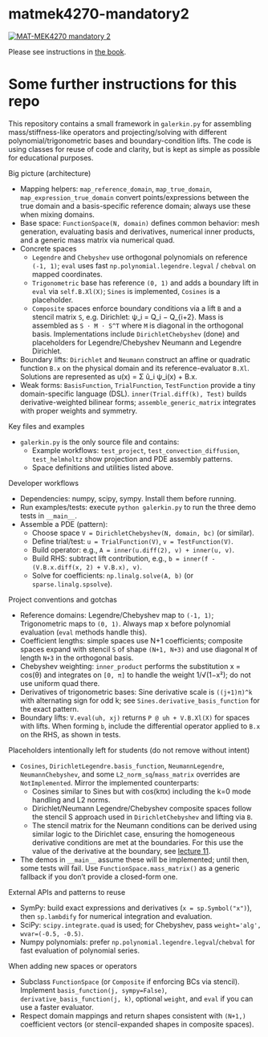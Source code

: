 # matmek4270-mandatory2

[![MAT-MEK4270 mandatory 2](https://github.com/kmaroni/mandatory2/actions/workflows/main.yml/badge.svg)](https://github.com/kmaroni/mandatory2/actions/workflows/main.yml)


Please see instructions in [the book](https://matmek-4270.github.io/matmek4270-book/mandatory2.html).


# Some further instructions for this repo

This repository contains a small framework in `galerkin.py` for assembling mass/stiffness-like operators and projecting/solving with different polynomial/trigonometric bases and boundary-condition lifts. The code is using classes for reuse of code and clarity, but is kept as simple as possible for educational purposes.

Big picture (architecture)
- Mapping helpers: `map_reference_domain`, `map_true_domain`, `map_expression_true_domain` convert points/expressions between the true domain and a basis-specific reference domain; always use these when mixing domains.
- Base space: `FunctionSpace(N, domain)` defines common behavior: mesh generation, evaluating basis and derivatives, numerical inner products, and a generic mass matrix via numerical quad.
- Concrete spaces
  - `Legendre` and `Chebyshev` use orthogonal polynomials on reference `(-1, 1)`; `eval` uses fast `np.polynomial.legendre.legval` / `chebval` on mapped coordinates.
  - `Trigonometric` base has reference `(0, 1)` and adds a boundary lift in `eval` via `self.B.Xl(X)`; `Sines` is implemented, `Cosines` is a placeholder.
  - `Composite` spaces enforce boundary conditions via a lift `B` and a stencil matrix `S`, e.g. Dirichlet: ψ_i = Q_i − Q_{i+2}. Mass is assembled as `S · M · S^T` where `M` is diagonal in the orthogonal basis. Implementations include `DirichletChebyshev` (done) and placeholders for Legendre/Chebyshev Neumann and Legendre Dirichlet.
- Boundary lifts: `Dirichlet` and `Neumann` construct an affine or quadratic function `B.x` on the physical domain and its reference-evaluator `B.Xl`. Solutions are represented as u(x) = Σ û_i ψ_i(x) + B.x.
- Weak forms: `BasisFunction`, `TrialFunction`, `TestFunction` provide a tiny domain-specific language (DSL). `inner(Trial.diff(k), Test)` builds derivative-weighted bilinear forms; `assemble_generic_matrix` integrates with proper weights and symmetry.

Key files and examples
- `galerkin.py` is the only source file and contains:
  - Example workflows: `test_project`, `test_convection_diffusion`, `test_helmholtz` show projection and PDE assembly patterns.
  - Space definitions and utilities listed above.

Developer workflows
- Dependencies: numpy, scipy, sympy. Install them before running.
- Run examples/tests: execute `python galerkin.py` to run the three demo tests in `__main__`.
- Assemble a PDE (pattern):
  - Choose space `V = DirichletChebyshev(N, domain, bc)` (or similar).
  - Define trial/test: `u = TrialFunction(V)`, `v = TestFunction(V)`.
  - Build operator: e.g., `A = inner(u.diff(2), v) + inner(u, v)`.
  - Build RHS: subtract lift contribution, e.g., `b = inner(f - (V.B.x.diff(x, 2) + V.B.x), v)`.
  - Solve for coefficients: `np.linalg.solve(A, b)` (or `sparse.linalg.spsolve`).

Project conventions and gotchas
- Reference domains: Legendre/Chebyshev map to `(-1, 1)`; Trigonometric maps to `(0, 1)`. Always map x before polynomial evaluation (`eval` methods handle this).
- Coefficient lengths: simple spaces use N+1 coefficients; composite spaces expand with stencil `S` of shape `(N+1, N+3)` and use diagonal `M` of length `N+3` in the orthogonal basis.
- Chebyshev weighting: `inner_product` performs the substitution x = cos(θ) and integrates on `[0, π]` to handle the weight 1/√(1−x²); do not use uniform quad there.
- Derivatives of trigonometric bases: Sine derivative scale is `((j+1)π)^k` with alternating sign for odd k; see `Sines.derivative_basis_function` for the exact pattern.
- Boundary lifts: `V.eval(uh, xj)` returns `P @ uh + V.B.Xl(X)` for spaces with lifts. When forming `b`, include the differential operator applied to `B.x` on the RHS, as shown in tests.

Placeholders intentionally left for students (do not remove without intent)
- `Cosines`, `DirichletLegendre.basis_function`, `NeumannLegendre`, `NeumannChebyshev`, and some `L2_norm_sq`/`mass_matrix` overrides are `NotImplemented`. Mirror the implemented counterparts:
  - Cosines similar to Sines but with cos(kπx) including the k=0 mode handling and L2 norms.
  - Dirichlet/Neumann Legendre/Chebyshev composite spaces follow the stencil S approach used in `DirichletChebyshev` and lifting via `B`.
  - The stencil matrix for the Neumann conditions can be derived using similar logic to the Dirichlet case, ensuring the homogeneous derivative conditions are met at the boundaries. For this use the value of the derivative at the boundary, see [lecture 11](https://matmek-4270.github.io/matmek4270-book/lecture11.html#neumann-boundary-conditions).
- The demos in `__main__` assume these will be implemented; until then, some tests will fail. Use `FunctionSpace.mass_matrix()` as a generic fallback if you don’t provide a closed-form one.

External APIs and patterns to reuse
- SymPy: build exact expressions and derivatives (`x = sp.Symbol("x")`), then `sp.lambdify` for numerical integration and evaluation.
- SciPy: `scipy.integrate.quad` is used; for Chebyshev, pass `weight='alg', wvar=(-0.5, -0.5)`.
- Numpy polynomials: prefer `np.polynomial.legendre.legval`/`chebval` for fast evaluation of polynomial series.

When adding new spaces or operators
- Subclass `FunctionSpace` (or `Composite` if enforcing BCs via stencil). Implement `basis_function(j, sympy=False)`, `derivative_basis_function(j, k)`, optional `weight`, and `eval` if you can use a faster evaluator.
- Respect domain mappings and return shapes consistent with `(N+1,)` coefficient vectors (or stencil-expanded shapes in composite spaces).
